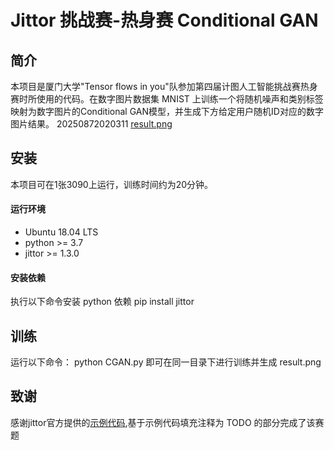 # Jittor 挑战赛-热身赛 Conditional GAN
             
## 简介

本项目是厦门大学"Tensor flows in you"队参加第四届计图人工智能挑战赛热身赛时所使用的代码。在数字图片数据集 MNIST 上训练一个将随机噪声和类别标签映射为数字图片的Conditional GAN模型，并生成下方给定用户随机ID对应的数字图片结果。
20250872020311
[result.png](https://www.gitlink.org.cn/Allons_y/jittor/tree/master/result.png)
             
## 安装 
             
本项目可在1张3090上运行，训练时间约为20分钟。

#### 运行环境

- Ubuntu 18.04 LTS
- python >= 3.7
- jittor >= 1.3.0

#### 安装依赖

执行以下命令安装 python 依赖
pip install jittor

## 训练
             
运行以下命令：
python CGAN.py
即可在同一目录下进行训练并生成 result.png

## 致谢
感谢jittor官方提供的[示例代码](https://www.educoder.net/competitions/Jittor-5),基于示例代码填充注释为 TODO 的部分完成了该赛题